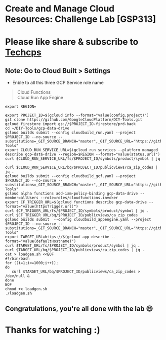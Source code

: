 
# Create and Manage Cloud Resources: Challenge Lab [GSP313]

# Please like share & subscribe to [Techcps](https://www.youtube.com/@techcps)


## Note: Go to Cloud Built > Settings
* Enble to all this three GCP Service role name

> Cloud Functions	
> Cloud Run	
> App Engine

```
export REGION=
```

```
export PROJECT_ID=$(gcloud info --format="value(config.project)")
git clone https://github.com/GoogleCloudPlatform/DIY-Tools.git
gcloud firestore import gs://$PROJECT_ID-firestore/prd-back
cd ~/DIY-Tools/gcp-data-drive
gcloud builds submit --config cloudbuild_run.yaml --project $PROJECT_ID --no-source --substitutions=_GIT_SOURCE_BRANCH="master",_GIT_SOURCE_URL="https://github.com/GoogleCloudPlatform/DIY-Tools"
export CLOUD_RUN_SERVICE_URL=$(gcloud run services --platform managed describe gcp-data-drive --region=$REGION --format="value(status.url)")
curl $CLOUD_RUN_SERVICE_URL/fs/$PROJECT_ID/symbols/product/symbol | jq .
curl $CLOUD_RUN_SERVICE_URL/bq/$PROJECT_ID/publicviews/ca_zip_codes | jq .
gcloud builds submit --config cloudbuild_gcf.yaml --project $PROJECT_ID --no-source --substitutions=_GIT_SOURCE_BRANCH="master",_GIT_SOURCE_URL="https://github.com/GoogleCloudPlatform/DIY-Tools"
gcloud alpha functions add-iam-policy-binding gcp-data-drive --member=allUsers --role=roles/cloudfunctions.invoker
export CF_TRIGGER_URL=$(gcloud functions describe gcp-data-drive --format="value(httpsTrigger.url)")
curl $CF_TRIGGER_URL/fs/$PROJECT_ID/symbols/product/symbol | jq .
curl $CF_TRIGGER_URL/bq/$PROJECT_ID/publicviews/ca_zip_codes
gcloud builds submit  --config cloudbuild_appengine.yaml --project $PROJECT_ID --no-source --substitutions=_GIT_SOURCE_BRANCH="master",_GIT_SOURCE_URL="https://github.com/GoogleCloudPlatform/DIY-Tools"
export TARGET_URL=https://$(gcloud app describe --format="value(defaultHostname)")
curl $TARGET_URL/fs/$PROJECT_ID/symbols/product/symbol | jq .
curl $TARGET_URL/bq/$PROJECT_ID/publicviews/ca_zip_codes | jq .
cat > loadgen.sh <<EOF
#!/bin/bash
for ((i=1;i<=1000;i++));
do
   curl $TARGET_URL/bq/$PROJECT_ID/publicviews/ca_zip_codes > /dev/null &
done
EOF
chmod +x loadgen.sh
./loadgen.sh
```

## Congratulations, you're all done with the lab 😄

# Thanks for watching :)
